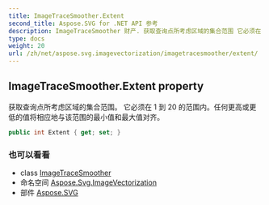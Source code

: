 ```yaml
---
title: ImageTraceSmoother.Extent
second_title: Aspose.SVG for .NET API 参考
description: ImageTraceSmoother 财产. 获取查询点所考虑区域的集合范围 它必须在 1 到 20 的范围内任何更高或更低的值将相应地与该范围的最小值和最大值对齐
type: docs
weight: 20
url: /zh/net/aspose.svg.imagevectorization/imagetracesmoother/extent/
---
```

## ImageTraceSmoother.Extent property

获取查询点所考虑区域的集合范围。 它必须在 1 到 20 的范围内。任何更高或更低的值将相应地与该范围的最小值和最大值对齐。

```csharp
public int Extent { get; set; }
```

### 也可以看看

* class [ImageTraceSmoother](../)
* 命名空间 [Aspose.Svg.ImageVectorization](../../imagetracesmoother/)
* 部件 [Aspose.SVG](../../../)


